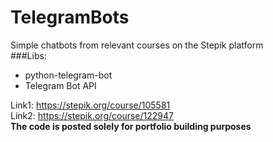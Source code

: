 # TelegramBots
Simple chatbots from relevant courses on the Stepik platform  
###Libs:
   - python-telegram-bot
   - Telegram Bot API

Link1: https://stepik.org/course/105581  
Link2: https://stepik.org/course/122947  
**The code is posted solely for portfolio building purposes**
